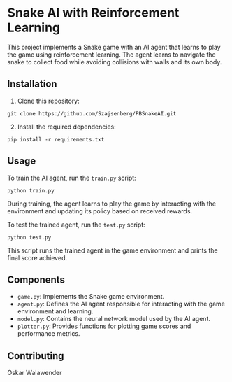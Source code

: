 # Snake AI with Reinforcement Learning

This project implements a Snake game with an AI agent that learns to play the game using reinforcement learning. The agent learns to navigate the snake to collect food while avoiding collisions with walls and its own body.

## Installation

1. Clone this repository:

`
git clone https://github.com/Szajsenberg/PBSnakeAI.git
`

2. Install the required dependencies:

`
pip install -r requirements.txt
`

## Usage

To train the AI agent, run the `train.py` script:

`
python train.py
`

During training, the agent learns to play the game by interacting with the environment and updating its policy based on received rewards.

To test the trained agent, run the `test.py` script:

`
python test.py
`

This script runs the trained agent in the game environment and prints the final score achieved.

## Components

- `game.py`: Implements the Snake game environment.
- `agent.py`: Defines the AI agent responsible for interacting with the game environment and learning.
- `model.py`: Contains the neural network model used by the AI agent.
- `plotter.py`: Provides functions for plotting game scores and performance metrics.


## Contributing

Oskar Walawender
